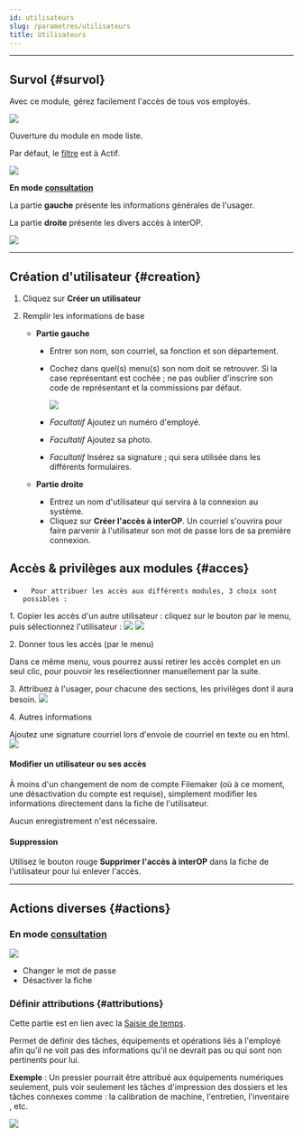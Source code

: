 ```yaml
---
id: utilisateurs
slug: /parametres/utilisateurs
title: Utilisateurs
---
```


---

## Survol {#survol}

Avec ce module, gérez facilement l'accès de tous vos employés.

![](../../static/img/Parametres_Utilisateurs_menu.png)

Ouverture du module en mode liste.

Par défaut, le [filtre](../fonctionnalites-generales/navigation.md#filtres-tris) est à Actif.

![](../../static/img/Parametres_Utilisateurs_1.png)

**En mode** [**consultation**](../fonctionnalites-generales/navigation.md#mode-consultation)

La partie **gauche** présente les informations générales de l'usager.

La partie **droite** présente les divers accès à interOP.

![](../../static/img/Parametres_Utilisateurs_2.png)

---

## Création d'utilisateur {#creation}

1. Cliquez sur **Créer un utilisateur**
2. Remplir les informations de base

   - **Partie gauche**

     - Entrer son nom, son courriel, sa fonction et son département.
     - Cochez dans quel(s) menu(s) son nom doit se retrouver.
       Si la case représentant est cochée ; ne pas oublier d'inscrire son code de représentant et la commissions par défaut.

       ![](../../static/img/Parametres_Utilisateurs_Rep_1.gif)

     - _Facultatif_ Ajoutez un numéro d'employé.
     - _Facultatif_ Ajoutez sa photo.
     - _Facultatif_ Insérez sa signature ; qui sera utilisée dans les différents formulaires.

   - **Partie droite**
     - Entrez un nom d'utilisateur qui servira à la connexion au système.
     - Cliquez sur **Créer l'accès à interOP**. Un courriel s'ouvrira pour faire parvenir à l'utilisateur son mot de passe lors de sa première connexion.

## Accès & privilèges aux modules {#acces}

-       Pour attribuer les accès aux différents modules, 3 choix sont possibles :

1\. Copier les accès d'un autre utilisateur : cliquez sur le bouton par le menu, puis sélectionnez l'utilisateur :
![](../../static/img/Parametres_Utilisateurs_acces_1a.png)
![](../../static/img/Parametres_Utilisateurs_acces_1b.png)

2\. Donner tous les accès (par le menu)

Dans ce même menu, vous pourrez aussi retirer les accès complet en un seul clic, pour pouvoir les resélectionner manuellement par la suite.

3\. Attribuez à l'usager, pour chacune des sections, les privilèges dont il aura besoin.
![](../../static/img/Parametres_Utilisateurs_acces_2.gif)

4\. Autres informations

Ajoutez une signature courriel lors d'envoie de courriel en texte ou en html.
![](../../static/img/Parametres_Utilisateurs_Signature.gif)

#### Modifier un utilisateur ou ses accès

À moins d'un changement de nom de compte Filemaker (où à ce moment, une désactivation du compte est requise), simplement modifier les informations directement dans la fiche de l'utilisateur.

Aucun enregistrement n'est nécessaire.

#### Suppression

Utilisez le bouton rouge **Supprimer l'accès à interOP** dans la fiche de l'utilisateur pour lui enlever l'accès.

---

## Actions diverses {#actions}

### En mode [**consultation**](../fonctionnalites-generales/navigation.md#mode-consultation)

![](../../static/img/Parametres_Utilisateurs_Consultation.png)

- Changer le mot de passe
- Désactiver la fiche

### Définir attributions {#attributions}

Cette partie est en lien avec la [Saisie de temps](../saisie-temps/ecran-principal.md).

Permet de définir des tâches, équipements et opérations liés à l'employé afin qu'il ne voit pas des informations qu'il ne devrait pas ou qui sont non pertinents pour lui.

**Exemple** : Un pressier pourrait être attribué aux équipements numériques seulement, puis voir seulement les tâches d'impression des dossiers et les tâches connexes comme : la calibration de machine, l'entretien, l'inventaire , etc.

![](../../static/img/Parametres_Utilisateurs_SaisieTemps.gif)
